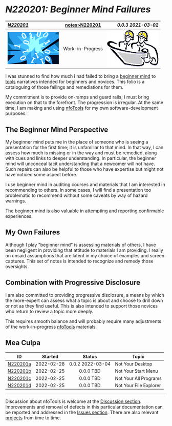 <!-- index.md 0.0.3                 UTF-8                          2022-03-04
     ----1----|----2----|----3----|----4----|----5----|----6----|----7----|--*

                     N220201: BEGINNER MIND FAILURES
     -->

# ***N220201:** Beginner Mind Failures*

| ***[N220201](.)*** | [notes](../)[>N220201](.) | ***0.0.3 2021-03-02*** |
| :--                |       :-:          | --: |
| ![nfotools](../../images/nfoWorks-2014-06-02-1702-LogoSmall.png) | Work-in-Progress | ![Hard Hat Area](../../images/hardhat-logo.gif) |

I was stunned to find how much I had failed to bring a
[beginner mind](../N210901/) to [tools](../../tools/) narratives
intended for beginners and novices.  This folio is a cataloguing of those
failings and remediations for them.

My commitment is to provide on-ramps and guard rails; I must bring
execution on that to the forefront.  The progression is irregular.  At
the same time, I am making and using [nfoTools](../../) for my own
software-development purposes.

## The Beginner Mind Perspective

My beginner mind puts me in the place of someone
who is seeing a presentation for the first time; it is unfamiliar to that
mind.  In that way, I can assess how much is missing or in the way and must
be remedied, along with cues and links to deeper understanding.  In
particular, the beginner mind will unconceal tacit
understanding that a newcomer will not have.  Such repairs
can also be helpful to those who have expertise but might not have noticed
some aspect before.

I use beginner mind in auditing courses and materials that I am interested in
recommending to others.  In some cases, I will find a presentation too
problematic to recommend without some caveats by way of hazard warnings.

The beginner mind is also valuable in attempting and reporting confirmable
experiences.

## My Own Failures

Although I play "beginner mind" is assessing materials of others, I have been
negligent in providing that attitude to materials I am providing.  I really
on unsaid assumptions that are latent in my choice of examples and screen
captures.  This set of notes is intended to recognize and remedy those
oversights.

## Combination with Progressive Disclosure

I am also committed to providing progressive disclosure, a means by which the
more-expert can assess what a topic is about and choose to drill down or not
as they find useful.  This is also intended to support those novices who
return to review a topic more deeply.

This requires smooth balance and will probably require many adjustments of
the work-in-progress [nfoTools](https://orcmid.github.io/nfoTools) materials.

## Mea Culpa

| **ID** | **Started** | **Status** | **Topic** |
|   :-:   |   :-:   |  :-:   |  ---  |
| [N220201a](N220201a.md) | 2022-02-28 | 0.0.2 2022-03-04 | Not Your Desktop |
| [N220201b](.) | 2022-02-25 | 0.0.0 TBD | Not Your Start Menu |
| [N220201c](.) | 2022-02-25 | 0.0.0 TBD | Not Your All Programs |
| [N220201d](.) | 2022-02-25 | 0.0.0 TBD | Not Your File Explorer |

----

Discussion about nfoTools is welcome at the
[Discussion section](https://github.com/orcmid/nfoTools/discussions).
Improvements and removal of defects in this particular documentation can be
reported and addressed in the
[Issues section](https://github.com/orcmid/nfoTools/issues).  There are also
relevant [projects](https://github.com/orcmid/nfoTools/projects) from time to
time.

<!-- ----1----|----2----|----3----|----4----|----5----|----6----|----7----|--*

     0.0.3 2022-03-04T21:48Z Touch-ups
     0.0.2 2022-03-01T18:06Z Corrections and Smoothing
     0.0.1 2022-02-28T18:15Z Connect N220201a
     0.0.0 2022-02-25T18:08Z Clone and adapt N210901 index.md

               *** end of docs/notes/N220201/index.md ***
     -->
